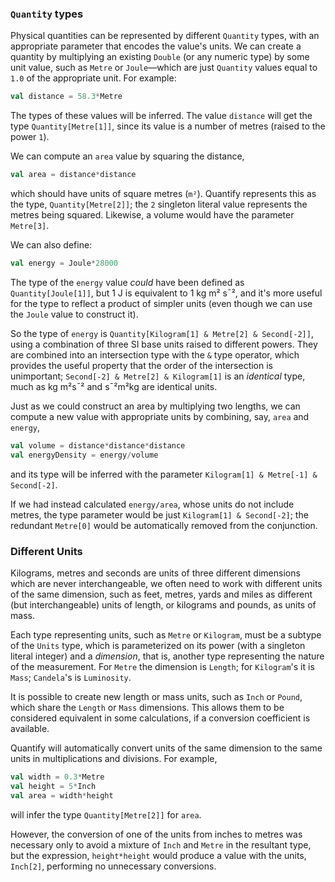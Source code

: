 ### `Quantity` types

Physical quantities can be represented by different `Quantity` types, with an appropriate parameter that encodes
the value's units. We can create a quantity by multiplying an existing `Double` (or any numeric type) by some
unit value, such as `Metre` or `Joule`—which are just `Quantity` values equal to `1.0` of the appropriate unit.
For example:
```scala
val distance = 58.3*Metre
```

The types of these values will be inferred. The value `distance` will get the type `Quantity[Metre[1]]`, since
its value is a number of metres (raised to the power `1`).

We can compute an `area` value by squaring the distance,
```scala
val area = distance*distance
```
which should have units of square metres (`m²`). Quantify represents this as the type, `Quantity[Metre[2]]`; the
`2` singleton literal value represents the metres being squared. Likewise, a volume would have the parameter
`Metre[3]`.

We can also define:
```scala
val energy = Joule*28000
```

The type of the `energy` value _could_ have been defined as `Quantity[Joule[1]]`, but 1 J is equivalent to 1 kg
m² s¯², and it's more useful for the type to reflect a product of simpler units (even though we can use the
`Joule` value to construct it).

So the type of `energy` is `Quantity[Kilogram[1] & Metre[2] & Second[-2]]`, using a combination of three SI base
units raised to different powers. They are combined into an intersection type with the `&` type operator, which
provides the useful property that the order of the intersection is unimportant;
`Second[-2] & Metre[2] & Kilogram[1]` is an _identical_ type, much as kg m²s¯² and s¯²m²kg are identical
units.

Just as we could construct an area by multiplying two lengths, we can compute a new value with appropriate units
by combining, say, `area` and `energy`,
```scala
val volume = distance*distance*distance
val energyDensity = energy/volume
```
and its type will be inferred with the parameter `Kilogram[1] & Metre[-1] & Second[-2]`.

If we had instead calculated `energy/area`, whose units do not include metres, the type parameter would be just
`Kilogram[1] & Second[-2]`; the redundant `Metre[0]` would be automatically removed from the conjunction.

### Different Units

Kilograms, metres and seconds are units of three different dimensions which are never interchangeable, we often
need to work with different units of the same dimension, such as feet, metres, yards and miles as different (but
interchangeable) units of length, or kilograms and pounds, as units of mass.

Each type representing units, such as `Metre` or `Kilogram`, must be a subtype of the `Units` type,
which is parameterized on its power (with a singleton literal integer) and a _dimension_, that is, another type
representing the nature of the measurement. For `Metre` the dimension is `Length`; for `Kilogram`'s it is
`Mass`; `Candela`'s is `Luminosity`.

It is possible to create new length or mass units, such as `Inch` or `Pound`, which share the `Length` or `Mass`
dimensions. This allows them to be considered equivalent in some calculations, if a conversion coefficient is
available.

Quantify will automatically convert units of the same dimension to the same units in multiplications and
divisions. For example,
```scala
val width = 0.3*Metre
val height = 5*Inch
val area = width*height
```
will infer the type `Quantity[Metre[2]]` for `area`.

However, the conversion of one of the units from inches to metres was necessary only to avoid a mixture of
`Inch` and `Metre` in the resultant type, but the expression, `height*height` would produce a value with the
units, `Inch[2]`, performing no unnecessary conversions.
